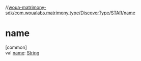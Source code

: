 //[woua-matrimony-sdk](../../../../index.md)/[com.woualabs.matrimony.type](../../index.md)/[DiscoverType](../index.md)/[STAR](index.md)/[name](name.md)

# name

[common]\
val [name](name.md): [String](https://kotlinlang.org/api/latest/jvm/stdlib/kotlin/-string/index.html)

